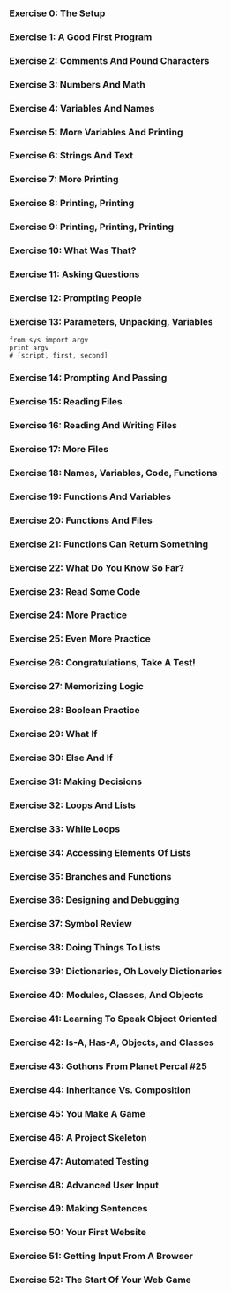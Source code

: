
### Exercise 0: The Setup  
### Exercise 1: A Good First Program  
### Exercise 2: Comments And Pound Characters  
### Exercise 3: Numbers And Math  
### Exercise 4: Variables And Names  
### Exercise 5: More Variables And Printing  
### Exercise 6: Strings And Text  
### Exercise 7: More Printing  
### Exercise 8: Printing, Printing  
### Exercise 9: Printing, Printing, Printing  
### Exercise 10: What Was That?  
### Exercise 11: Asking Questions  
### Exercise 12: Prompting People  
### Exercise 13: Parameters, Unpacking, Variables  
```
from sys import argv
print argv
# [script, first, second]
```
### Exercise 14: Prompting And Passing  
### Exercise 15: Reading Files  
### Exercise 16: Reading And Writing Files  
### Exercise 17: More Files  
### Exercise 18: Names, Variables, Code, Functions  
### Exercise 19: Functions And Variables  
### Exercise 20: Functions And Files  
### Exercise 21: Functions Can Return Something  
### Exercise 22: What Do You Know So Far?  
### Exercise 23: Read Some Code  
### Exercise 24: More Practice  
### Exercise 25: Even More Practice  
### Exercise 26: Congratulations, Take A Test!  
### Exercise 27: Memorizing Logic  
### Exercise 28: Boolean Practice  
### Exercise 29: What If  
### Exercise 30: Else And If  
### Exercise 31: Making Decisions  
### Exercise 32: Loops And Lists  
### Exercise 33: While Loops  
### Exercise 34: Accessing Elements Of Lists  
### Exercise 35: Branches and Functions  
### Exercise 36: Designing and Debugging  
### Exercise 37: Symbol Review  
### Exercise 38: Doing Things To Lists  
### Exercise 39: Dictionaries, Oh Lovely Dictionaries  
### Exercise 40: Modules, Classes, And Objects  
### Exercise 41: Learning To Speak Object Oriented  
### Exercise 42: Is-A, Has-A, Objects, and Classes  
### Exercise 43: Gothons From Planet Percal #25  
### Exercise 44: Inheritance Vs. Composition  
### Exercise 45: You Make A Game  
### Exercise 46: A Project Skeleton  
### Exercise 47: Automated Testing  
### Exercise 48: Advanced User Input  
### Exercise 49: Making Sentences  
### Exercise 50: Your First Website  
### Exercise 51: Getting Input From A Browser  
### Exercise 52: The Start Of Your Web Game  
